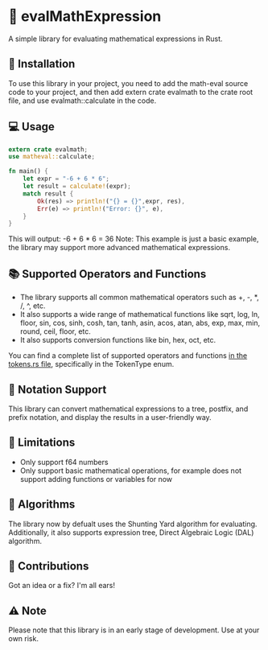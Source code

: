# 🔢   evalMathExpression 

A simple library for evaluating mathematical expressions in Rust.

## 🔧   Installation 

To use this library in your project, you need to add the math-eval source code to your project, and then add extern crate evalmath to the crate root file, and use evalmath::calculate in the code.


## 💻   Usage 
```Rust
extern crate evalmath;
use matheval::calculate;

fn main() {
    let expr = "-6 + 6 * 6";
    let result = calculate!(expr);
    match result {
        Ok(res) => println!("{} = {}",expr, res),
        Err(e) => println!("Error: {}", e),
    }
}
```

This will output:
-6 + 6 * 6 = 36
Note: This example is just a basic example, the library may support more advanced mathematical expressions.

## 📚   Supported Operators and Functions 

- The library supports all common mathematical operators such as +, -, *, /, ^, etc.
- It also supports a wide range of mathematical functions like sqrt, log, ln, floor, sin, cos, sinh, cosh, tan, tanh, asin, acos, atan, abs, exp, max, min, round, ceil, floor, etc.
- It also supports conversion functions like bin, hex, oct, etc.

You can find a complete list of supported operators and functions [in the tokens.rs file](https://github.com/alirezamdk/evalMathExpression/blob/main/src/general/tokens.rs), specifically in the TokenType enum.

## 📝   Notation Support 

This library can convert mathematical expressions to a tree, postfix, and prefix notation, and display the results in a user-friendly way.


## 🚫   Limitations 

- Only support f64 numbers
- Only support basic mathematical operations, for example does not support adding functions or variables for now

## 🌳   Algorithms

The library now by defualt uses the Shunting Yard algorithm for evaluating. Additionally, it also supports expression tree, Direct Algebraic Logic (DAL) algorithm.


## 🤗   Contributions 

Got an idea or a fix? I'm all ears! 


## ⚠️   Note 

Please note that this library is in an early stage of development. Use at your own risk.
